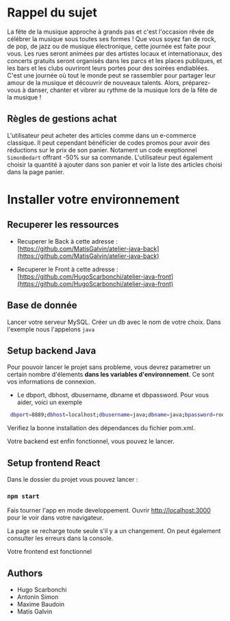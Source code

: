 # Rappel du sujet

La fête de la musique approche à grands pas et c'est l'occasion rêvée de célébrer la musique sous toutes ses formes ! Que vous soyez fan de rock, de pop, de jazz ou de musique électronique, cette journée est faite pour vous. Les rues seront animées par des artistes locaux et internationaux, des concerts gratuits seront organisés dans les parcs et les places publiques, et les bars et les clubs ouvriront leurs portes pour des soirées endiablées. C'est une journée où tout le monde peut se rassembler pour partager leur amour de la musique et découvrir de nouveaux talents. Alors, préparez-vous à danser, chanter et vibrer au rythme de la musique lors de la fête de la musique !

## Règles de gestions achat

L'utilisateur peut acheter des articles comme dans un e-commerce classique. Il peut cependant bénéficier de codes promos pour avoir des réductions sur le prix de son panier. Notament un code exeptionnel `SimonBedart` offrant -50% sur sa commande. L'utilisateur peut également choisir la quantité à ajouter dans son panier et voir la liste des articles choisi dans la page panier.

# Installer votre environnement

## Recuperer les ressources

- Recuperer le Back à cette adresse :
  [https://github.com/MatisGalvin/atelier-java-back](https://github.com/MatisGalvin/atelier-java-back)

- Recuperer le Front à cette adresse : [https://github.com/HugoScarbonchi/atelier-java-front](https://github.com/HugoScarbonchi/atelier-java-front)

## Base de donnée

Lancer votre serveur MySQL.
Créer un db avec le nom de votre choix. Dans l'exemple nous l'appelons `java`

## Setup backend Java

Pour pouvoir lancer le projet sans probleme, vous devrez parametrer un certain nombre d'élements **dans les variables d'environnement**.
Ce sont vos informations de connexion.

- Le dbport, dbhost, dbusername, dbname et dbpassword.
  Pour vous aider, voici un exemple

```bash
 dbport=8889;dbhost=localhost;dbusername=java;dbname=java;bpassword=root
```

Verifiez la bonne installation des dépendances du fichier pom.xml.

Votre backend est enfin fonctionnel, vous pouvez le lancer.


## Setup frontend React

Dans le dossier du projet vous pouvez lancer :

### `npm start`

Fais tourner l'app en mode developpement.
Ouvrir [http://localhost:3000](http://localhost:3000) pour le voir dans votre navigateur.

La page se recharge toute seule s'il y a un changement. On peut également consulter les erreurs dans la console.

Votre frontend est fonctionnel

## Authors

- Hugo Scarbonchi
- Antonin Simon
- Maxime Baudoin
- Matis Galvin

